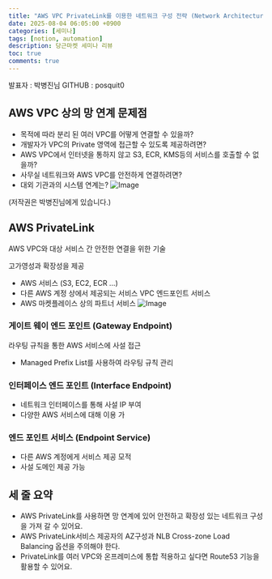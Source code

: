 ```yaml
---
title: "AWS VPC PrivateLink를 이용한 네트워크 구성 전략 (Network Architecture using AWS PrivateLink) - 당근 SRE 밋업 1회"
date: 2025-08-04 06:05:00 +0900
categories: [세미나]
tags: [notion, automation]
description: 당근마켓 세미나 리뷰
toc: true
comments: true
---
```


발표자 : 박병진님
GITHUB : posquit0

## AWS VPC 상의 망 연계 문제점

- 목적에 따라 분리 된 여러 VPC를 어떻게 연결할 수 있을까?
- 개발자가 VPC의 Private 영역에 접근할 수 있도록 제공하려면?
- AWS VPC에서 인터넷을 통하지 않고 S3, ECR, KMS등의 서비스를 호출할 수 없을까?
- 사무실 네트워크와 AWS VPC를 안전하게 연결하려면?
- 대외 기관과의 시스템 연계는?
![Image](https://prod-files-secure.s3.us-west-2.amazonaws.com/e6db513d-ec54-40ff-aa74-2487b0bcfe15/1c016ec7-a2eb-49d9-aaab-5e468a12e5c6/Untitled.png?X-Amz-Algorithm=AWS4-HMAC-SHA256&X-Amz-Content-Sha256=UNSIGNED-PAYLOAD&X-Amz-Credential=ASIAZI2LB466WCKUHWDL%2F20250805%2Fus-west-2%2Fs3%2Faws4_request&X-Amz-Date=20250805T064327Z&X-Amz-Expires=3600&X-Amz-Security-Token=IQoJb3JpZ2luX2VjEB4aCXVzLXdlc3QtMiJGMEQCIAJKo0PNdDzRgEjEjdC8mCMJ4lE%2BLcHJhfqXn%2B8A3504AiAYMjR2VzOpq%2FtaiCjm1tH01GnjnAGDJJozB5aTziXEUSr%2FAwhXEAAaDDYzNzQyMzE4MzgwNSIMIv9YItMbtCrbAMaVKtwDjR7Cr8cja9oy2BJ9EoiIqlqMVCZa8jaGY9v2yrzG8pa4CQTSE6jhYS7%2F%2FqcA1byiOxqlW%2Fl%2BgsCda7x8RoDhdqMTDt%2FNl%2BC3ELK7kkcWq8wihTEbcYBDUz9o6ABPRuPJQWCrEZ82J8UO37SiwebPgp9xY5W8Kh0lmvQtlSr1w3dQW5RgTSPyL7vb%2B7Ptm72qYD8QYfXBT88cmk1ioa7bXmNRl0EVVYXrqMlQ9zkJBAeStbcrAnckiPxOaiUTeGbU17LZkJPCXSondEXaczz2z%2FO2PcuPpuhqe0kOBC3wR0%2FwZh984AJVj5MoDZbYHlEWOrt%2Fj9PdbcOaFlbt4LXtVHMgkf16CgAcKmQB6MsaZMIdnJoay4hoSCGM1uM8%2BDRefuzMHNGEYelIP8yiFdeOlVi8EQYLFoOC75YPzZ4kYYlQsRIHgAXn50QW1gCqXxTDi0vbYvG1FBI8HK5OBuuFMoDbEqcpb9HgA95zAA2WY0NhVxGLHpkjkacAHi5SrleGsuy9JvS%2FCJbIzoylL8QoM7hFEiDy6sRUvRXYn%2FVo4kpL5sAxbqWugglHfI08mUcUDNr8xEcPDQ20qtXuOy7LfMOxq3G3sUgma4Ryw6nJ33LCkKJ%2BmIq687AWyZYwnbTGxAY6pgE9v%2B9uDcDuiH0rVFPjfseNdvn%2FMKZIA1R2wF5MJaIRAwSthoQdSADxLKubnf7BT1ryVLn82ZmWcHtlaIKSQcG0lJciUYINaEjWOsgYy45EEu%2BuP13MYvmYUbTtEmN52w%2F%2Bc29xNmRihtJWvcVKdZ%2FBhXry84JY25O%2BUolwSH7H2DSSrC2dt2rGjL7cnYeQOj%2FnwtXxzBmVh4d4ue9BVrAksnu6B6ai&X-Amz-Signature=c3548d69fffc688f1d0fb4f70b4cb9eed11dd17f2f716e095c868997da37c597&X-Amz-SignedHeaders=host&x-amz-checksum-mode=ENABLED&x-id=GetObject)

(저작권은 박병진님에게 있습니다.)

## AWS PrivateLink

AWS VPC와 대상 서비스 간 안전한 연결을 위한 기술

고가영성과 확장성을 제공

- AWS 서비스 (S3, EC2, ECR …)
- 다른 AWS 계정 상에서 제공되는 서비스 VPC 엔드포인트 서비스
- AWS 마켓플레이스 상의 파트너 서비스
![Image](https://prod-files-secure.s3.us-west-2.amazonaws.com/e6db513d-ec54-40ff-aa74-2487b0bcfe15/d223edf1-1406-420b-a488-381b177483d9/Untitled.png?X-Amz-Algorithm=AWS4-HMAC-SHA256&X-Amz-Content-Sha256=UNSIGNED-PAYLOAD&X-Amz-Credential=ASIAZI2LB466WCKUHWDL%2F20250805%2Fus-west-2%2Fs3%2Faws4_request&X-Amz-Date=20250805T064327Z&X-Amz-Expires=3600&X-Amz-Security-Token=IQoJb3JpZ2luX2VjEB4aCXVzLXdlc3QtMiJGMEQCIAJKo0PNdDzRgEjEjdC8mCMJ4lE%2BLcHJhfqXn%2B8A3504AiAYMjR2VzOpq%2FtaiCjm1tH01GnjnAGDJJozB5aTziXEUSr%2FAwhXEAAaDDYzNzQyMzE4MzgwNSIMIv9YItMbtCrbAMaVKtwDjR7Cr8cja9oy2BJ9EoiIqlqMVCZa8jaGY9v2yrzG8pa4CQTSE6jhYS7%2F%2FqcA1byiOxqlW%2Fl%2BgsCda7x8RoDhdqMTDt%2FNl%2BC3ELK7kkcWq8wihTEbcYBDUz9o6ABPRuPJQWCrEZ82J8UO37SiwebPgp9xY5W8Kh0lmvQtlSr1w3dQW5RgTSPyL7vb%2B7Ptm72qYD8QYfXBT88cmk1ioa7bXmNRl0EVVYXrqMlQ9zkJBAeStbcrAnckiPxOaiUTeGbU17LZkJPCXSondEXaczz2z%2FO2PcuPpuhqe0kOBC3wR0%2FwZh984AJVj5MoDZbYHlEWOrt%2Fj9PdbcOaFlbt4LXtVHMgkf16CgAcKmQB6MsaZMIdnJoay4hoSCGM1uM8%2BDRefuzMHNGEYelIP8yiFdeOlVi8EQYLFoOC75YPzZ4kYYlQsRIHgAXn50QW1gCqXxTDi0vbYvG1FBI8HK5OBuuFMoDbEqcpb9HgA95zAA2WY0NhVxGLHpkjkacAHi5SrleGsuy9JvS%2FCJbIzoylL8QoM7hFEiDy6sRUvRXYn%2FVo4kpL5sAxbqWugglHfI08mUcUDNr8xEcPDQ20qtXuOy7LfMOxq3G3sUgma4Ryw6nJ33LCkKJ%2BmIq687AWyZYwnbTGxAY6pgE9v%2B9uDcDuiH0rVFPjfseNdvn%2FMKZIA1R2wF5MJaIRAwSthoQdSADxLKubnf7BT1ryVLn82ZmWcHtlaIKSQcG0lJciUYINaEjWOsgYy45EEu%2BuP13MYvmYUbTtEmN52w%2F%2Bc29xNmRihtJWvcVKdZ%2FBhXry84JY25O%2BUolwSH7H2DSSrC2dt2rGjL7cnYeQOj%2FnwtXxzBmVh4d4ue9BVrAksnu6B6ai&X-Amz-Signature=f7de3c3fa58d3bebf6b19cf926e0085fa741692e3bb5c2b33d3d470119b433e7&X-Amz-SignedHeaders=host&x-amz-checksum-mode=ENABLED&x-id=GetObject)

### 게이트 웨이 엔드 포인트 (Gateway Endpoint)

라우팅 규칙을 통한 AWS 서비스에 사설 접근

- Managed Prefix List를 사용하여 라우팅 규칙 관리
### 인터페이스 엔드 포인트 (Interface Endpoint)

- 네트워크 인터페이스를 통해 사설 IP 부여
- 다양한 AWS 서비스에 대해 이용 가
### 엔드 포인트 서비스 (Endpoint Service)

- 다른 AWS 계정에게 서비스 제공 모적
- 사설 도메인 제공 가능
## 세 줄 요약

- AWS PrivateLink를 사용하면 망 연계에 있어 안전하고 확장성 있는 네트워크 구성을 가져 갈 수 있어요.
- AWS PrivateLink서비스 제공자의 AZ구성과 NLB Cross-zone Load Balancing 옵션을 주의해야 한다.
- PrivateLink를 여러 VPC와 온프레미스에 통합 적용하고 싶다면 Route53 기능을 활용할 수 있어요.

